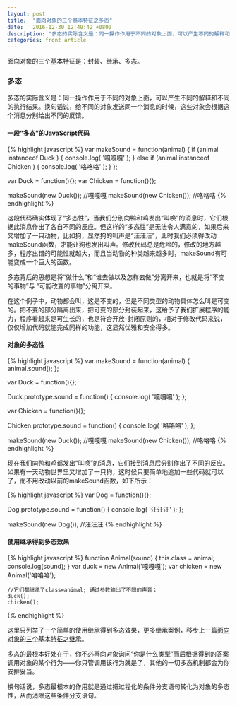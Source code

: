 ```yaml
---
layout: post
title:  "面向对象的三个基本特征之多态"
date:   2016-12-30 12:49:42 +0800
description: "多态的实际含义是：同一操作作用于不同的对象上面，可以产生不同的解释和不同的执行结果。换句话说，给不同的对象发送同一个消息的时候，这些对象会根据这个消息分别给出不同的反馈。"
categories: front article
---
```


面向对象的三个基本特征是：封装、继承、多态。

### 多态

多态的实际含义是：同一操作作用于不同的对象上面，可以产生不同的解释和不同的执行结果。换句话说，给不同的对象发送同一个消息的时候，这些对象会根据这个消息分别给出不同的反馈。

#### 一段“多态”的JavaScript代码

{% highlight javascript %}
var makeSound = function(animal) {
    if (animal instanceof Duck ) {
        console.log( '嘎嘎嘎' );
    } else if (animal instanceof Chicken ) {
        console.log( '咯咯咯' );
    }
};
 
var Duck = function(){};
var Chicken = function(){};
 
makeSound(new Duck());        //嘎嘎嘎
makeSound(new Chicken());    //咯咯咯 
{% endhighlight %}

这段代码确实体现了“多态性”，当我们分别向鸭和鸡发出“叫唤”的消息时，它们根据此消息作出了各自不同的反应。但这样的“多态性”是无法令人满意的，如果后来又增加了一只动物，比如狗，显然狗的叫声是“汪汪汪”，此时我们必须得改动makeSound函数，才能让狗也发出叫声。修改代码总是危险的，修改的地方越多，程序出错的可能性就越大，而且当动物的种类越来越多时，makeSound有可能变成一个巨大的函数。

多态背后的思想是将“做什么”和“谁去做以及怎样去做”分离开来，也就是将“不变的事物”与 “可能改变的事物”分离开来。

在这个例子中，动物都会叫，这是不变的，但是不同类型的动物具体怎么叫是可变的。把不变的部分隔离出来，把可变的部分封装起来，这给予了我们扩展程序的能力，程序看起来是可生长的，也是符合开放-封闭原则的，相对于修改代码来说，仅仅增加代码就能完成同样的功能，这显然优雅和安全得多。

#### 对象的多态性

{% highlight javascript %}
var makeSound = function(animal) {
    animal.sound();
};

var Duck = function(){};

Duck.prototype.sound = function() {
    console.log( '嘎嘎嘎' );
};

var Chicken = function(){};

Chicken.prototype.sound = function() {
    console.log( '咯咯咯' );
};

makeSound(new Duck());        //嘎嘎嘎
makeSound(new Chicken());    //咯咯咯
{% endhighlight %}

现在我们向鸭和鸡都发出“叫唤”的消息，它们接到消息后分别作出了不同的反应。如果有一天动物世界里又增加了一只狗，这时候只要简单地追加一些代码就可以了，而不用改动以前的makeSound函数，如下所示：

{% highlight javascript %}
var Dog = function(){};
 
Dog.prototype.sound = function() {
    console.log( '汪汪汪' );
};
 
makeSound(new Dog());     //汪汪汪
{% endhighlight %}

#### 使用继承得到多态效果

{% highlight javascript %}
    function Animal(sound) {
        this.class = animal;
        console.log(sound);
    }
    var duck = new Animal('嘎嘎嘎');
    var chicken = new Animal('咯咯咯');

    //它们都继承了class=animal; 通过参数输出了不同的声音；
    duck();
    chicken(); 
{% endhighlight %}

这里只列举了一个简单的使用继承得到多态效果，更多继承案例，移步上一篇[面向对象的三个基本特征之继承](https://lq1228.github.io/front/article/2016/12/30/oo-2.html)。

多态的最根本好处在于，你不必再向对象询问“你是什么类型”而后根据得到的答案调用对象的某个行为——你只管调用该行为就是了，其他的一切多态机制都会为你安排妥当。

换句话说，多态最根本的作用就是通过把过程化的条件分支语句转化为对象的多态性，从而消除这些条件分支语句。
